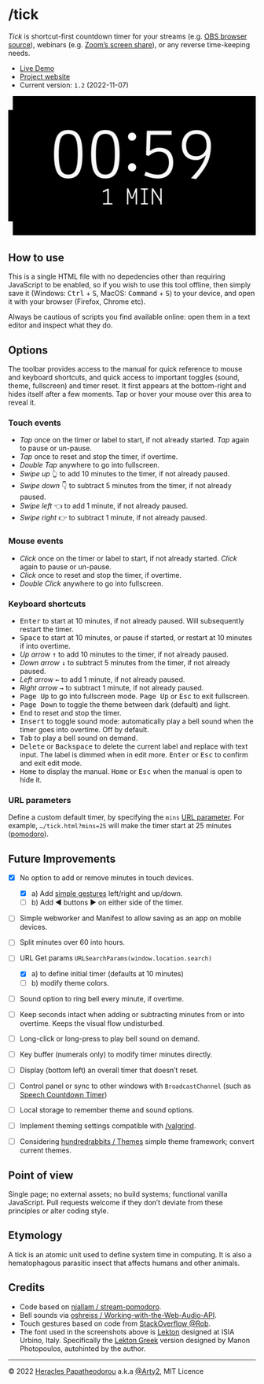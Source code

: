 # /tick

*Tick* is shortcut-first countdown timer for your streams (e.g. [OBS browser source](https://obsproject.com/kb/browser-source)), webinars (e.g. [Zoom’s screen share](https://support.zoom.us/hc/en-us/articles/201362153-Sharing-your-screen-or-desktop-on-Zoom)), or any reverse time-keeping needs.

- [Live Demo](https://rawcdn.githack.com/Arty2/tick/master/tick.html)
- [Project website](https://heracl.es/tick)
- Current version: `1.2` (2022-11-07)

![Screenshot of /tick’s counting down at 59 seconds](./screenshots/ticker-screenshot_01.png)


## How to use

This is a single HTML file with no depedencies other than requiring JavaScript to be enabled, so if you wish to use this tool offline, then simply save it (Windows: <kbd>Ctrl</kbd> + <kbd>S</kbd>, MacOS: <kbd>Command</kbd> + <kbd>S</kbd>) to your device, and open it with your browser (Firefox, Chrome etc).

Always be cautious of scripts you find available online: open them in a text editor and inspect what they do.


## Options

The toolbar provides access to the manual for quick reference to mouse and keyboard shortcuts, and quick access to important toggles (sound, theme, fullscreen) and timer reset. It first appears at the bottom-right and hides itself after a few moments. Tap or hover your mouse over this area to reveal it.

### Touch events

- *Tap* once on the timer or label to start, if not already started. *Tap* again to pause or un-pause.
- *Tap* once to reset and stop the timer, if overtime.
- *Double Tap* anywhere to go into fullscreen.
- *Swipe up* 👆 to add 10 minutes to the timer, if not already paused.
- *Swipe down* 👇 to subtract 5 minutes from the timer, if not already paused.
- *Swipe left* 👈 to add 1 minute, if not already paused.
- *Swipe right* 👉 to subtract 1 minute, if not already paused.

### Mouse events

- *Click* once on the timer or label to start, if not already started. *Click* again to pause or un-pause.
- *Click* once to reset and stop the timer, if overtime.
- *Double Click* anywhere to go into fullscreen.

### Keyboard shortcuts

- <kbd>Enter</kbd> to start at 10 minutes, if not already paused. Will subsequently restart the timer.
- <kbd>Space</kbd> to start at 10 minutes, or pause if started, or restart at 10 minutes if into overtime.
- *Up arrow* <kbd>↑</kbd> to add 10 minutes to the timer, if not already paused.
- *Down arrow* <kbd>↓</kbd> to subtract 5 minutes from the timer, if not already paused.
- *Left arrow* <kbd>←</kbd> to add 1 minute, if not already paused.
- *Right arrow* <kbd>→</kbd> to subtract 1 minute, if not already paused.
- <kbd>Page Up</kbd> to go into fullscreen mode. <kbd>Page Up</kbd> or <kbd>Esc</kbd> to exit fullscreen. 
- <kbd>Page Down</kbd> to toggle the theme between dark (default) and light.
- <kbd>End</kbd> to reset and stop the timer.
- <kbd>Insert</kbd> to toggle sound mode: automatically play a bell sound when the timer goes into overtime. Off by default.
- <kbd>Tab</kbd> to play a bell sound on demand.
- <kbd>Delete</kbd> or <kbd>Backspace</kbd> to delete the current label and replace with text input. The label is dimmed when in edit more. <kbd>Enter</kbd> or <kbd>Esc</kbd> to confirm and exit edit mode.
- <kbd>Home</kbd> to display the manual. <kbd>Home</kbd> or <kbd>Esc</kbd> when the manual is open to hide it.

### URL parameters

Define a custom default timer, by specifying the `mins` [URL parameter](https://developer.mozilla.org/en-US/docs/Learn/Common_questions/What_is_a_URL#parameters). For example, `…/tick.html?mins=25` will make the timer start at 25 minutes ([pomodoro](https://en.wikipedia.org/wiki/Pomodoro_Technique)).


## Future Improvements

- [x] No option to add or remove minutes in touch devices.
	+ [x] a) Add [simple gestures](https://stackoverflow.com/a/62825217) left/right and up/down.
	+ [ ] b) Add ◀ buttons ▶ on either side of the timer.
- [ ] Simple webworker and Manifest to allow saving as an app on mobile devices.
- [ ] Split minutes over 60 into hours.
- [ ] URL Get params `URLSearchParams(window.location.search)`
	+ [x] a) to define initial timer (defaults at 10 minutes)
	+ [ ] b) modify theme colors.
- [ ] Sound option to ring bell every minute, if overtime.
- [ ] Keep seconds intact when adding or subtracting minutes from or into overtime. Keeps the visual flow undisturbed.
- [ ] Long-click or long-press to play bell sound on demand.
- [ ] Key buffer (numerals only) to modify timer minutes directly.
- [ ] Display (bottom left) an overall timer that doesn’t reset.
- [ ] Control panel or sync to other windows with `BroadcastChannel` (such as [Speech Countdown Timer](https://obsproject.com/forum/resources/speech-countdown-timer.1179/))
- [ ] Local storage to remember theme and sound options.
- [ ] Implement theming settings compatible with [/valgrind](https://heracl.es/valgrind).
- [ ] Considering [hundredrabbits / Themes](https://github.com/hundredrabbits/Themes) simple theme framework; convert current themes.


## Point of view

Single page; no external assets; no build systems; functional vanilla JavaScript.
Pull requests welcome if they don’t deviate from these principles or alter coding style.


## Etymology

A tick is an atomic unit used to define system time in computing. It is also a hematophagous parasitic insect that affects humans and other animals.

## Credits

- Code based on [njallam / stream-pomodoro](https://github.com/njallam/stream-pomodoro).
- Bell sounds via [oshreiss / Working-with-the-Web-Audio-API](https://github.com/joshreiss/Working-with-the-Web-Audio-API/).
- Touch gestures based on code from [StackOverflow @Rob](https://stackoverflow.com/a/69617795).
- The font used in the screenshots above is [Lekton](https://fonts.google.com/specimen/Lekton) designed at ISIA Urbino, Italy. Specifically the [Lekton Greek](https://www.roleplay.gr/blog/greekifying-lekton-font) version designed by Manon Photopoulos, autohinted by the author.

* * *

© 2022 [Heracles Papatheodorou](https://heracl.es) a.k.a [@Arty2](https://www.twitter.com/Arty2), MIT Licence